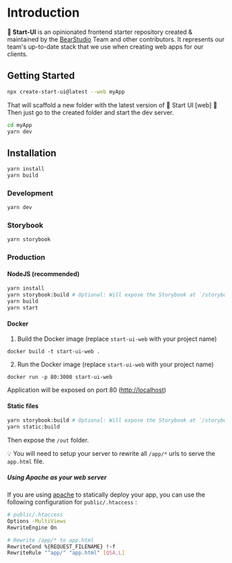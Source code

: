 # Introduction

**🚀 Start-UI** is an opinionated frontend starter repository created & maintained by the [BearStudio](https://bearstudio.fr) Team and other contributors.
It represents our team's up-to-date stack that we use when creating web apps for our clients.

## Getting Started

```bash
npx create-start-ui@latest --web myApp
```

That will scaffold a new folder with the latest version of 🚀 Start UI [web] 🎉
Then just go to the created folder and start the dev server.

```bash
cd myApp
yarn dev
```

## Installation

```bash
yarn install
yarn build
```

### Development

```bash
yarn dev
```

### Storybook

```bash
yarn storybook
```

### Production

#### NodeJS (recommended)

```bash
yarn install
yarn storybook:build # Optional: Will expose the Storybook at `/storybook`
yarn build
yarn start
```

#### Docker

1. Build the Docker image (replace `start-ui-web` with your project name)

```
docker build -t start-ui-web .
```

2. Run the Docker image (replace `start-ui-web` with your project name)

```
docker run -p 80:3000 start-ui-web
```

Application will be exposed on port 80 ([http://localhost](http://localhost))

#### Static files

```bash
yarn storybook:build # Optional: Will expose the Storybook at `/storybook/index.html`
yarn static:build
```

Then expose the `/out` folder.

💡 You will need to setup your server to rewrite all `/app/*` urls to serve the `app.html` file.

##### Using Apache as your web server

If you are using [apache](https://httpd.apache.org/) to statically deploy your app, you can use the following configuration for `public/.htaccess` :

```bash
# public/.htaccess
Options -MultiViews
RewriteEngine On

# Rewrite /app/* to app.html
RewriteCond %{REQUEST_FILENAME} !-f
RewriteRule "^app/" "app.html" [QSA,L]
```
